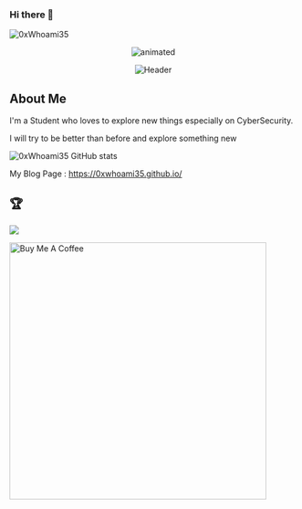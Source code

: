### Hi there 👋

![0xWhoami35](https://www.hackthebox.com/badge/image/849443)

<p align="center"><img src="https://e.top4top.io/p_302318s1a1.gif" alt="animated" /></p>
<div align="center">
  <img src="https://raw.githubusercontent.com/ThatNotEasy/ThatNotEasy/main/resources/github-header-image.png" alt="Header">
</div>




## About Me

I'm a Student who loves to explore new things especially on CyberSecurity.

I will try to be better than before and explore something new


![0xWhoami35 GitHub stats](https://github-readme-stats.vercel.app/api?username=0xWhoami35&show_icons=true&theme=radical)


My Blog Page : https://0xwhoami35.github.io/


## 🏆
![](https://github-profile-trophy.vercel.app/?username=0xWhoami35&theme=discord&no-frame=false&no-bg=false&margin-w=4)
<!-- Proudly created with GPRM ( https://gprm.itsvg.in ) -->

<a href="https://www.buymeacoffee.com/ardian09171s" target="_blank"><img src="https://cdn.buymeacoffee.com/buttons/default-yellow.png" alt="Buy Me A Coffee" width="450" ></a>


